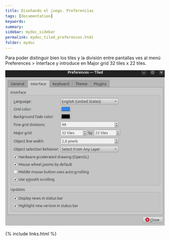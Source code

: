 ```yaml
---
title: Diseñando el juego. Preferencias
tags: [documentation]
keywords:
summary: 
sidebar: mydoc_sidebar
permalink: mydoc_tiled_preferences.html
folder: mydoc
---
```


Para poder distinguir bien los tiles y la división entre pantallas ves al menú Preferences > Interface y introduce en Major grid 32 tiles x 22 tiles.

![](images/tiled_preferences.png)

{% include links.html %}

